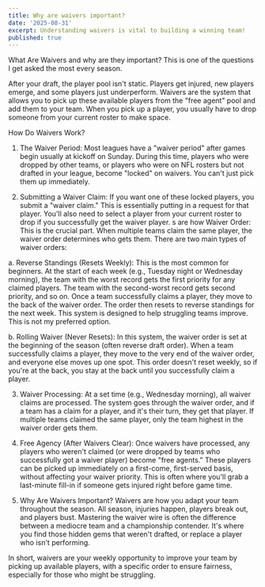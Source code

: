 ```yaml
---
title: Why are waivers important?
date: '2025-08-31'
excerpt: Understanding waivers is vital to building a winning team!
published: true
---
```

What Are Waivers and why are they important?  This is one of the questions I get asked the most every season.  

After your draft, the player pool isn't static. Players get injured, new players emerge, and some players just underperform. Waivers are the system that allows you to pick up these available players from the "free agent" pool and add them to your team. When you pick up a player, you usually have to drop someone from your current roster to make space.  

How Do Waivers Work?  

1.  The Waiver Period: Most leagues have a "waiver period" after games begin usually at kickoff on Sunday.   During this time, players who were dropped by other teams, or players who were on NFL rosters but not drafted in your league, become "locked" on waivers. You can't just pick them up immediately.  

2.  Submitting a Waiver Claim:  If you want one of these locked players, you submit a "waiver claim." This is essentially putting in a request for that player. You'll also need to select a player from your current roster to drop if you successfully get the waiver player.
s are how Waiver Order: This is the crucial part. When multiple teams claim the same player, the waiver order determines who gets them. There are two main types of waiver orders:  

  a.  Reverse Standings (Resets Weekly): This is the most common for beginners. At the start of each week (e.g., Tuesday night or Wednesday morning), the team with the worst record gets the first priority for any claimed players. The team with the second-worst record gets second priority, and so on. Once a team successfully claims a player, they move to the back of the waiver order. The order then resets to reverse standings for the next week. This system is designed to help struggling teams improve.  This is not my preferred option.  

  b.  Rolling Waiver (Never Resets): In this system, the waiver order is set at the beginning of the season (often reverse draft order). When a team successfully claims a player, they move to the very end of the waiver order, and everyone else moves up one spot. This order doesn't reset weekly, so if you're at the back, you stay at the back until you successfully claim a player.  
 
3.  Waiver Processing:  At a set time (e.g., Wednesday morning), all waiver claims are processed. The system goes through the waiver order, and if a team has a claim for a player, and it's their turn, they get that player. If multiple teams claimed the same player, only the team highest in the waiver order gets them.  

4.  Free Agency (After Waivers Clear):  Once waivers have processed, any players who weren't claimed (or were dropped by teams who successfully got a waiver player) become "free agents." These players can be picked up immediately on a first-come, first-served basis, without affecting your waiver priority. This is often where you'll grab a last-minute fill-in if someone gets injured right before game time.  

5.  Why Are Waivers Important?  Waivers are how you adapt your team throughout the season. All season, injuries happen, players break out, and players bust. Mastering the waiver wire is often the difference between a mediocre team and a championship contender. It's where you find those hidden gems that weren't drafted, or replace a player who isn't performing.  

In short, waivers are your weekly opportunity to improve your team by picking up available players, with a specific order to ensure fairness, especially for those who might be struggling.
